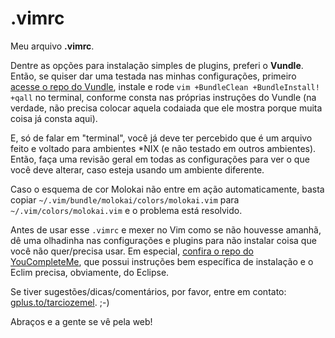 .vimrc
======

Meu arquivo **.vimrc**. 

Dentre as opções para instalação simples de plugins, preferi o **Vundle**. Então, se quiser dar uma testada nas minhas 
configurações, primeiro [acesse o repo do Vundle](https://github.com/gmarik/vundle), instale e rode 
`vim +BundleClean +BundleInstall! +qall` no terminal, conforme consta nas próprias instruções do Vundle (na verdade, não 
precisa colocar aquela codaiada que ele mostra porque muita coisa já consta aqui).

E, só de falar em "terminal", você já deve ter percebido que é um arquivo feito e voltado para ambientes \*NIX (e não 
testado em outros ambientes). Então, faça uma revisão geral em todas as configurações para ver o que você deve alterar, 
caso esteja usando um ambiente diferente.

Caso o esquema de cor Molokai não entre em ação automaticamente, basta copiar `~/.vim/bundle/molokai/colors/molokai.vim` 
para `~/.vim/colors/molokai.vim` e o problema está resolvido.

Antes de usar esse `.vimrc` e mexer no Vim como se não houvesse amanhã, dê uma olhadinha nas configurações e plugins 
para não instalar coisa que você não quer/precisa usar. Em especial, [confira o repo do YouCompleteMe](https://github.com/Valloric/YouCompleteMe), que possui instruções bem específica de instalação e o Eclim precisa, obviamente, do Eclipse.

Se tiver sugestões/dicas/comentários, por favor, entre em contato: [gplus.to/tarciozemel](http://gplus.to/tarciozemel). ;-)

Abraços e a gente se vê pela web!
